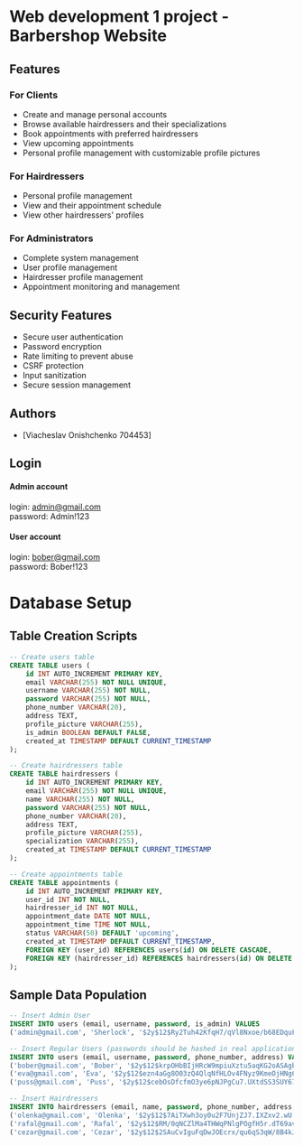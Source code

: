 # Web development 1 project - Barbershop Website


## Features

### For Clients
- Create and manage personal accounts
- Browse available hairdressers and their specializations
- Book appointments with preferred hairdressers
- View upcoming appointments
- Personal profile management with customizable profile pictures

### For Hairdressers
- Personal profile management
- View and their appointment schedule
- View other hairdressers' profiles

### For Administrators
- Complete system management
- User profile management
- Hairdresser profile management
- Appointment monitoring and management

## Security Features
- Secure user authentication
- Password encryption
- Rate limiting to prevent abuse
- CSRF protection
- Input sanitization
- Secure session management


## Authors

- [Viacheslav Onishchenko 704453]



## Login

#### Admin account

login: admin@gmail.com \
password: Admin!123

#### User account

login: bober@gmail.com \
password: Bober!123



# Database Setup

## Table Creation Scripts

```sql
-- Create users table
CREATE TABLE users (
    id INT AUTO_INCREMENT PRIMARY KEY,
    email VARCHAR(255) NOT NULL UNIQUE,
    username VARCHAR(255) NOT NULL,
    password VARCHAR(255) NOT NULL,
    phone_number VARCHAR(20),
    address TEXT,
    profile_picture VARCHAR(255),
    is_admin BOOLEAN DEFAULT FALSE,
    created_at TIMESTAMP DEFAULT CURRENT_TIMESTAMP
);

-- Create hairdressers table
CREATE TABLE hairdressers (
    id INT AUTO_INCREMENT PRIMARY KEY,
    email VARCHAR(255) NOT NULL UNIQUE,
    name VARCHAR(255) NOT NULL,
    password VARCHAR(255) NOT NULL,
    phone_number VARCHAR(20),
    address TEXT,
    profile_picture VARCHAR(255),
    specialization VARCHAR(255),
    created_at TIMESTAMP DEFAULT CURRENT_TIMESTAMP
);

-- Create appointments table
CREATE TABLE appointments (
    id INT AUTO_INCREMENT PRIMARY KEY,
    user_id INT NOT NULL,
    hairdresser_id INT NOT NULL,
    appointment_date DATE NOT NULL,
    appointment_time TIME NOT NULL,
    status VARCHAR(50) DEFAULT 'upcoming',
    created_at TIMESTAMP DEFAULT CURRENT_TIMESTAMP,
    FOREIGN KEY (user_id) REFERENCES users(id) ON DELETE CASCADE,
    FOREIGN KEY (hairdresser_id) REFERENCES hairdressers(id) ON DELETE CASCADE
);
```

## Sample Data Population

```sql
-- Insert Admin User
INSERT INTO users (email, username, password, is_admin) VALUES
('admin@gmail.com', 'Sherlock', '$2y$12$Ry2Tuh42KfqH7/qVl8Nxoe/b68EDquFrKUSsWm9WPwS1LXfhvpVKu', TRUE); -- password: Admin!123

-- Insert Regular Users (passwords should be hashed in real application)
INSERT INTO users (email, username, password, phone_number, address) VALUES
('bober@gmail.com', 'Bober', '$2y$12$krpOHbBIjHRcW9mpiuXztu5aqKG2oASAgb7qpz.VtlbZ2ArFQvT6O', '+31612345678', 'Amsterdam Street 1'), -- password: Bober!123
('eva@gmail.com', 'Eva', '$2y$12$ezn4aGg8O03zQ4QlqNfHLOv4FNyz9KmeOjHNg6rHPbVOOCmEjsLMC', '+31634567890', 'Utrecht Road 3'), -- password: EvaEva!123
('puss@gmail.com', 'Puss', '$2y$12$cebOsDfcfmO3ye6pNJPgCu7.UXtdSS3SUY67q9aQHWwaqeHczn8V.', '+31689012345', 'Breda Lane 8'); -- password: Puss!123

-- Insert Hairdressers
INSERT INTO hairdressers (email, name, password, phone_number, address, specialization) VALUES
('olenka@gmail.com', 'Olenka', '$2y$12$7AiTXwh3oy0u2F7UnjZJ7.IXZxv2.wU.pBdSZjoJspnSy1XAFkXHe', '+31690123456', 'Salon Street 1', 'Color Specialist'), -- password: Olenka!123
('rafal@gmail.com', 'Rafal', '$2y$12$RM/0qNCZlMa4THWqPNlgPOgfH5r.dT69avxneq8YJI0OONKdjuM.C', '+31601234567', 'Salon Avenue 2', 'Men''s Hair Specialist'), -- password: Rafal!123
('cezar@gmail.com', 'Cezar', '$2y$12$2SAuCvIguFqDwJOEcrx/qu6qS3qW/8B4kJCpiHKek.UidNbELZCyS', '+31612345678', 'Salon Road 3', 'Men''s Hair Specialist'); -- password: Cezar!123
```
